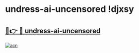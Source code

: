 # undress-ai-uncensored !djxsy

# <h2><a href="https://42c5zp.esa.edu.pl?title=undress-ai-uncensored&ref=djxsy">🔗👉 🔴 undress-ai-uncensored</a></h2>

[![acn](https://github.com/user-attachments/assets/0f9c940e-d8b0-45ae-aac7-cd30a18b3e1c)](https://42c5zp.esa.edu.pl?title=undress-ai-uncensored&ref=djxsy)

